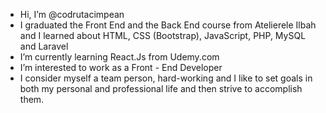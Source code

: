 - Hi, I’m @codrutacimpean
- I graduated the Front End and the Back End course from Atelierele Ilbah and I learned about HTML, CSS (Bootstrap), JavaScript, PHP, MySQL and Laravel
- I’m currently learning React.Js from Udemy.com
- I’m interested to work as a Front - End Developer
- I consider myself a team person, hard-working and I like to set goals in both my personal and professional life and then strive to accomplish them.
